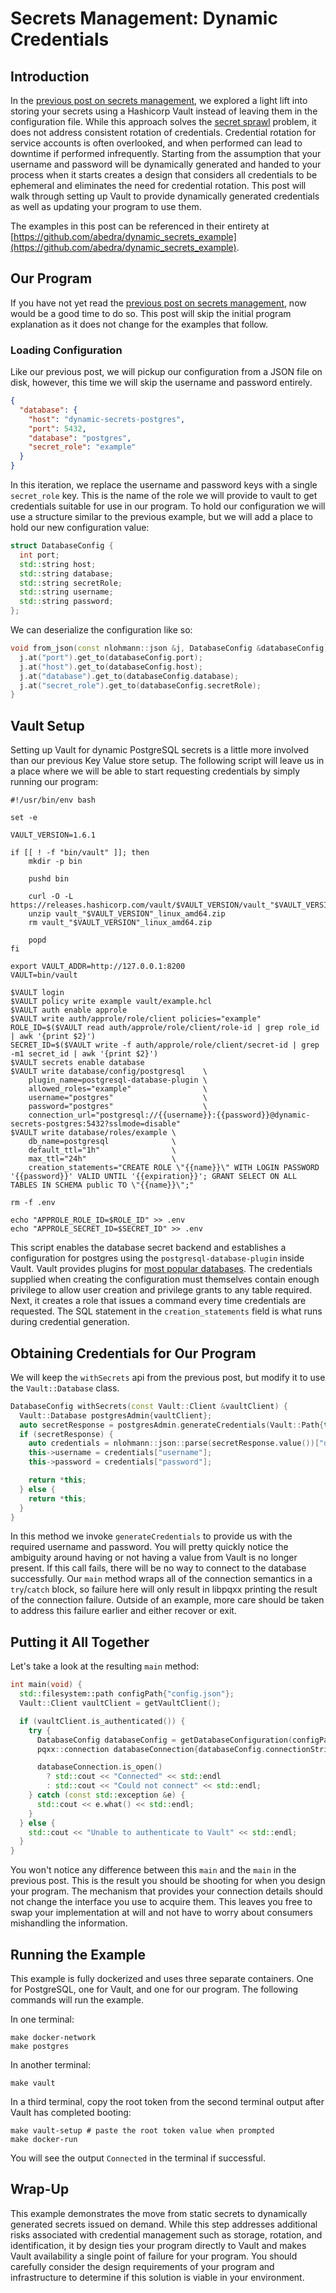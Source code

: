 # Secrets Management: Dynamic Credentials

## Introduction

In the [previous post on secrets management](https://aaronbedra.com/post/injecting_secrets/), we explored a light lift into storing your secrets using a Hashicorp Vault instead of leaving them in the configuration file. While this approach solves the [secret sprawl](https://www.hashicorp.com/resources/what-is-secret-sprawl-why-is-it-harmful) problem, it does not address consistent rotation of credentials. Credential rotation for service accounts is often overlooked, and when performed can lead to downtime if performed infrequently. Starting from the assumption that your username and password will be dynamically generated and handed to your process when it starts creates a design that considers all credentials to be ephemeral and eliminates the need for credential rotation. This post will walk through setting up Vault to provide dynamically generated credentials as well as updating your program to use them.

The examples in this post can be referenced in their entirety at [https://github.com/abedra/dynamic_secrets_example](https://github.com/abedra/dynamic_secrets_example).

## Our Program

If you have not yet read the [previous post on secrets management](https://aaronbedra.com/post/injecting_secrets/), now would be a good time to do so. This post will skip the initial program explanation as it does not change for the examples that follow.

### Loading Configuration

Like our previous post, we will pickup our configuration from a JSON file on disk, however, this time we will skip the username and password entirely.

```json
{
  "database": {
    "host": "dynamic-secrets-postgres",
    "port": 5432,
    "database": "postgres",
    "secret_role": "example"
  }
}
```

In this iteration, we replace the username and password keys with a single `secret_role` key. This is the name of the role we will provide to vault to get credentials suitable for use in our program. To hold our configuration we will use a structure similar to the previous example, but we will add a place to hold our new configuration value:

```cpp
struct DatabaseConfig {
  int port;
  std::string host;
  std::string database;
  std::string secretRole;
  std::string username;
  std::string password;
};
```

We can deserialize the configuration like so:

```cpp
void from_json(const nlohmann::json &j, DatabaseConfig &databaseConfig) {
  j.at("port").get_to(databaseConfig.port);
  j.at("host").get_to(databaseConfig.host);
  j.at("database").get_to(databaseConfig.database);
  j.at("secret_role").get_to(databaseConfig.secretRole);
}
```

## Vault Setup

Setting up Vault for dynamic PostgreSQL secrets is a little more involved than our previous Key Value store setup. The following script will leave us in a place where we will be able to start requesting credentials by simply running our program:

```shell
#!/usr/bin/env bash

set -e

VAULT_VERSION=1.6.1

if [[ ! -f "bin/vault" ]]; then
    mkdir -p bin

    pushd bin

    curl -O -L https://releases.hashicorp.com/vault/$VAULT_VERSION/vault_"$VAULT_VERSION"_linux_amd64.zip
    unzip vault_"$VAULT_VERSION"_linux_amd64.zip
    rm vault_"$VAULT_VERSION"_linux_amd64.zip

    popd
fi

export VAULT_ADDR=http://127.0.0.1:8200
VAULT=bin/vault

$VAULT login
$VAULT policy write example vault/example.hcl
$VAULT auth enable approle
$VAULT write auth/approle/role/client policies="example"
ROLE_ID=$($VAULT read auth/approle/role/client/role-id | grep role_id | awk '{print $2}')
SECRET_ID=$($VAULT write -f auth/approle/role/client/secret-id | grep -m1 secret_id | awk '{print $2}')
$VAULT secrets enable database
$VAULT write database/config/postgresql    \
    plugin_name=postgresql-database-plugin \
    allowed_roles="example"                \
    username="postgres"                    \
    password="postgres"                    \
    connection_url="postgresql://{{username}}:{{password}}@dynamic-secrets-postgres:5432?sslmode=disable"
$VAULT write database/roles/example \
    db_name=postgresql              \
    default_ttl="1h"                \
    max_ttl="24h"                   \
    creation_statements="CREATE ROLE \"{{name}}\" WITH LOGIN PASSWORD '{{password}}' VALID UNTIL '{{expiration}}'; GRANT SELECT ON ALL TABLES IN SCHEMA public TO \"{{name}}\";" 

rm -f .env

echo "APPROLE_ROLE_ID=$ROLE_ID" >> .env
echo "APPROLE_SECRET_ID=$SECRET_ID" >> .env
```

This script enables the database secret backend and establishes a configuration for postgres using the `postgresql-database-plugin` inside Vault. Vault provides plugins for [most popular databases](https://www.vaultproject.io/docs/secrets/databases). The credentials supplied when creating the configuration must themselves contain enough privilege to allow user creation and privilege grants to any table required. Next, it creates a role that issues a command every time credentials are requested. The SQL statement in the `creation_statements` field is what runs during credential generation.

## Obtaining Credentials for Our Program

We will keep the `withSecrets` api from the previous post, but modify it to use the `Vault::Database` class.

```cpp
DatabaseConfig withSecrets(const Vault::Client &vaultClient) {
  Vault::Database postgresAdmin{vaultClient};
  auto secretResponse = postgresAdmin.generateCredentials(Vault::Path{this->secretRole});
  if (secretResponse) {
    auto credentials = nlohmann::json::parse(secretResponse.value())["data"];
    this->username = credentials["username"];
    this->password = credentials["password"];

    return *this;
  } else {
    return *this;
  }
}
```

In this method we invoke `generateCredentials` to provide us with the required username and password. You will pretty quickly notice the ambiguity around having or not having a value from Vault is no longer present. If this call fails, there will be no way to connect to the database successfully. Our `main` method wraps all of the connection semantics in a `try`/`catch` block, so failure here will only result in libpqxx printing the result of the connection failure. Outside of an example, more care should be taken to address this failure earlier and either recover or exit.

## Putting it All Together

Let's take a look at the resulting `main` method:

```cpp
int main(void) {
  std::filesystem::path configPath{"config.json"};
  Vault::Client vaultClient = getVaultClient();

  if (vaultClient.is_authenticated()) {
    try {
      DatabaseConfig databaseConfig = getDatabaseConfiguration(configPath).withSecrets(vaultClient);
      pqxx::connection databaseConnection{databaseConfig.connectionString()};

      databaseConnection.is_open()
        ? std::cout << "Connected" << std::endl
        : std::cout << "Could not connect" << std::endl;
    } catch (const std::exception &e) {
      std::cout << e.what() << std::endl;
    }
  } else {
    std::cout << "Unable to authenticate to Vault" << std::endl;
  }
}
```

You won't notice any difference between this `main` and the `main` in the previous post. This is the result you should be shooting for when you design your program. The mechanism that provides your connection details should not change the interface you use to acquire them. This leaves you free to swap your implementation at will and not have to worry about consumers mishandling the information.

## Running the Example

This example is fully dockerized and uses three separate containers. One for PostgreSQL, one for Vault, and one for our program. The following commands will run the example.

In one terminal:

```shell
make docker-network
make postgres
```

In another terminal:
```shell
make vault
```

In a third terminal, copy the root token from the second terminal output after Vault has completed booting:
```shell
make vault-setup # paste the root token value when prompted
make docker-run
```

You will see the output `Connected` in the terminal if successful.

## Wrap-Up

This example demonstrates the move from static secrets to dynamically generated secrets issued on demand. While this step addresses additional risks associated with credential management such as storage, rotation, and identification, it by design ties your program directly to Vault and makes Vault availability a single point of failure for your program. You should carefully consider the design requirements of your program and infrastructure to determine if this solution is viable in your environment.
